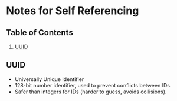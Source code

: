 # Notes for Self Referencing

## Table of Contents
1. [UUID](##UUID)

## UUID
- Universally Unique Identifier
- 128-bit number identifier, used to prevent conflicts between IDs.
- Safer than integers for IDs (harder to guess, avoids collisions).

